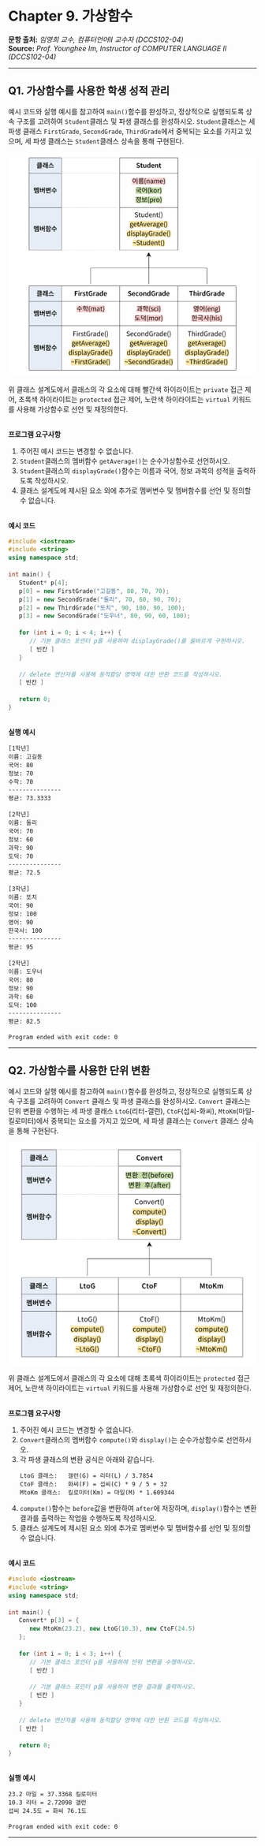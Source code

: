 # Chapter 9. 가상함수

**문항 출처:** *임영희 교수, 컴퓨터언어Ⅱ 교수자 (DCCS102-04)* <br>
**Source:** *Prof. Younghee&nbsp;Im, Instructor of COMPUTER LANGUAGE Ⅱ (DCCS102-04)*

---

## Q1. 가상함수를 사용한 학생 성적 관리

예시 코드와 실행 예시를 참고하여 `main()`함수를 완성하고, 정상적으로 실행되도록 상속 구조를 고려하여 `Student`클래스 및 파생 클래스를 완성하시오. `Student`클래스는 세 파생 클래스 `FirstGrade`, `SecondGrade`, `ThirdGrade`에서 중복되는 요소를 가지고 있으며, 세 파생 클래스는 `Student`클래스 상속을 통해 구현된다.

![Student 및 FirstGrade, SecondGrade, ThirdGrade 클래스에 관한 설명이 담긴 사진. 각 클래스는 멤버변수로 이름, 과목별 성적을 가지고 있으며 멤버함수로 생성자, 소멸자, 이름과 성적 평균에 대한 get함수, 성적 출력 함수를 가지고 있다.](/src/images/C09_A10204-1_1.png)

위 클래스 설계도에서 클래스의 각 요소에 대해 빨간색 하이라이트는 `private` 접근 제어, 초록색 하이라이트는 `protected` 접근 제어, 노란색 하이라이트는 `virtual` 키워드를 사용해 가상함수로 선언 및 재정의한다.


<br>**프로그램 요구사항**

1. 주어진 예시 코드는 변경할 수 없습니다.
2. `Student`클래스의 멤버함수 `getAverage()`는 순수가상함수로 선언하시오.
3. `Student`클래스의 `displayGrade()`함수는 이름과 국어, 정보 과목의 성적을 출력하도록 작성하시오.
4. 클래스 설계도에 제시된 요소 외에 추가로 멤버변수 및 멤버함수를 선언 및 정의할 수 없습니다.


<br>**예시 코드**

```cpp
#include <iostream>
#include <string>
using namespace std;

int main() {
   Student* p[4];
   p[0] = new FirstGrade("고길동", 80, 70, 70);
   p[1] = new SecondGrade("둘리", 70, 60, 90, 70);
   p[2] = new ThirdGrade("또치", 90, 100, 90, 100);
   p[3] = new SecondGrade("도우너", 80, 90, 60, 100);

   for (int i = 0; i < 4; i++) {
      // 기본 클래스 포인터 p를 사용하여 displayGrade()를 올바르게 구현하시오.
      [ 빈칸 ]
   }

   // delete 연산자를 사용해 동적할당 영역에 대한 반환 코드를 작성하시오.
   [ 빈칸 ]

   return 0;
}
```


<br>**실행 예시**

```text
[1학년]
이름: 고길동
국어: 80
정보: 70
수학: 70
---------------
평균: 73.3333

[2학년]
이름: 둘리
국어: 70
정보: 60
과학: 90
도덕: 70
---------------
평균: 72.5

[3학년]
이름: 또치
국어: 90
정보: 100
영어: 90
한국사: 100
---------------
평균: 95

[2학년]
이름: 도우너
국어: 80
정보: 90
과학: 60
도덕: 100
---------------
평균: 82.5

Program ended with exit code: 0
```



---

## Q2. 가상함수를 사용한 단위 변환

예시 코드와 실행 예시를 참고하여 `main()`함수를 완성하고, 정상적으로 실행되도록 상속 구조를 고려하여 `Convert` 클래스 및 파생 클래스를 완성하시오. `Convert` 클래스는 단위 변환을 수행하는 세 파생 클래스 `LtoG`(리터-갤런), `CtoF`(섭씨-화씨), `MtoKm`(마일-킬로미터)에서 중복되는 요소를 가지고 있으며, 세 파생 클래스는 `Convert` 클래스 상속을 통해 구현된다.

![Convert 및 LtoG, CtoF, MtoKm 클래스에 관한 설명이 담긴 사진. 각 클래스는 변환 전후의 값을 멤버 변수로, 변환을 계산하고 출력하는 함수를 멤버 함수로 가지고 있다.](/src/images/C09_A10204-1_2.png)

위 클래스 설계도에서 클래스의 각 요소에 대해 초록색 하이라이트는 `protected` 접근 제어, 노란색 하이라이트는 `virtual` 키워드를 사용해 가상함수로 선언 및 재정의한다.


<br>**프로그램 요구사항**

1. 주어진 예시 코드는 변경할 수 없습니다.
2. `Convert`클래스의 멤버함수 `compute()`와 `display()`는 순수가상함수로 선언하시오.
3. 각 파생 클래스의 변환 공식은 아래와 같습니다.
   ```text
   LtoG 클래스:   갤런(G) = 리터(L) / 3.7854
   CtoF 클래스:   화씨(F) = 섭씨(C) * 9 / 5 + 32
   MtoKm 클래스:  킬로미터(Km) = 마일(M) * 1.609344
   ```
4. `compute()`함수는 `before`값을 변환하여 `after`에 저장하며, `display()`함수는 변환 결과를 출력하는 작업을 수행하도록 작성하시오.
5. 클래스 설계도에 제시된 요소 외에 추가로 멤버변수 및 멤버함수를 선언 및 정의할 수 없습니다.


<br>**예시 코드**

```cpp
#include <iostream>
#include <string>
using namespace std;

int main() {
   Convert* p[3] = { 
      new MtoKm(23.2), new LtoG(10.3), new CtoF(24.5)
   };

   for (int i = 0; i < 3; i++) {
      // 기본 클래스 포인터 p를 사용하여 단위 변환을 수행하시오.
      [ 빈칸 ]

      // 기본 클래스 포인터 p를 사용하여 변환 결과를 출력하시오.
      [ 빈칸 ]
   }

   // delete 연산자를 사용해 동적할당 영역에 대한 반환 코드를 작성하시오.
   [ 빈칸 ]

   return 0;
}
```


<br>**실행 예시**

```text
23.2 마일 = 37.3368 킬로미터
10.3 리터 = 2.72098 갤런
섭씨 24.5도 = 화씨 76.1도

Program ended with exit code: 0
```

---
